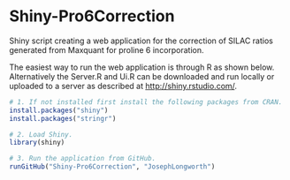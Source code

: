 # Shiny-Pro6Correction
Shiny script creating a web application for the correction of SILAC ratios generated from Maxquant for proline 6 incorporation.


The easiest way to run the web application is through R as shown below. Alternatively the Server.R and Ui.R can be downloaded and run locally or uploaded to a server as described at http://shiny.rstudio.com/.

```R
# 1. If not installed first install the following packages from CRAN.
install.packages("shiny")
install.packages("stringr")

# 2. Load Shiny.
library(shiny)

# 3. Run the application from GitHub.
runGitHub("Shiny-Pro6Correction", "JosephLongworth")


